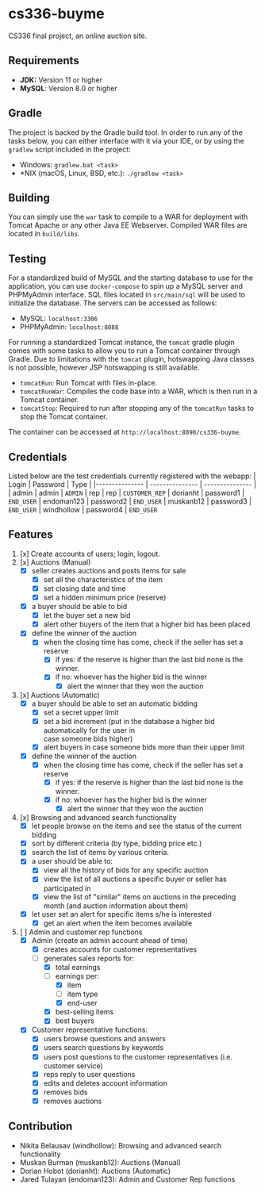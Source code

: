 # cs336-buyme

CS336 final project, an online auction site.

## Requirements

- **JDK:** Version 11 or higher
- **MySQL**: Version 8.0 or higher

## Gradle

The project is backed by the Gradle build tool. 
In order to run any of the tasks below, you can either interface with it via your IDE,
or by using the `gradlew` script included in the project:

- Windows: `gradlew.bat <task>`
- *NIX (macOS, Linux, BSD, etc.): `./gradlew <task>`

## Building

You can simply use the `war` task to compile to a WAR for deployment with Tomcat Apache or any other Java EE Webserver. 
Compiled WAR files are located in `build/libs`.

## Testing

For a standardized build of MySQL and the starting database to use for the application, you can use `docker-compose` to spin up a MySQL server and PHPMyAdmin interface. SQL files located in `src/main/sql` will be used to initialize the database. The servers can be accessed as follows:

- MySQL: `localhost:3306`
- PHPMyAdmin: `localhost:8088`

For running a standardized Tomcat instance, the `tomcat` gradle plugin comes with some tasks to allow you to run a Tomcat container through Gradle.
Due to limitations with the `tomcat` plugin, hotswapping Java classes is not possible, however JSP hotswapping is still available.

- `tomcatRun`: Run Tomcat with files in-place.
- `tomcatRunWar`: Compiles the code base into a WAR, which is then run in a Tomcat container.
- `tomcatStop`: Required to run after stopping any of the `tomcatRun` tasks to stop the Tomcat container.

The container can be accessed at `http://localhost:8090/cs336-buyme`.

## Credentials
Listed below are the test credentials currently registered with the webapp:
| Login   | Password    | Type |
|--------------- | --------------- | --------------- |
| admin   | admin   | `ADMIN`
| rep   | rep  | `CUSTOMER_REP`
| dorianht   | password1   | `END_USER`
| endoman123   | password2   | `END_USER`
| muskanb12   | password3   | `END_USER`
| windhollow   | password4   | `END_USER`

## Features
1. [x] Create accounts of users; login, logout.
2. [x] Auctions (Manual)
    * [x] seller creates auctions and posts items for sale
        - [x] set all the characteristics of the item
        - [x] set closing date and time
        - [x] set a hidden minimum price (reserve)
    * [x] a buyer should be able to bid
        - [x] let the buyer set a new bid
        - [x] alert other buyers of the item that a higher bid has been placed 
    * [x] define the winner of the auction
        - [x] when the closing time has come, check if the seller has set a reserve
            * [x] if yes: if the reserve is higher than the last bid none is the winner.
            * [x] if no: whoever has the higher bid is the winner
                - [x] alert the winner that they won the auction
3. [x] Auctions (Automatic)
    * [x] a buyer should be able to set an automatic bidding
        - [x] set a secret upper limit
        - [x] set a bid increment (put in the database a higher bid automatically for the user in       
       case someone bids higher)
        - [x] alert buyers in case someone bids more than their upper limit 
    * [x] define the winner of the auction
        - [x] when the closing time has come, check if the seller has set a reserve
            * [x] if yes: if the reserve is higher than the last bid none is the winner.
            * [x] if no: whoever has the higher bid is the winner
                - [x] alert the winner that they won the auction
4. [x] Browsing and advanced search functionality
    * [x] let people browse on the items and see the status of the current bidding
    * [x] sort by different criteria (by type, bidding price etc.)
    * [x] search the list of items by various criteria.
    * [x] a user should be able to:
        - [x] view all the history of bids for any specific auction
        - [x] view the list of all auctions a specific buyer or seller has participated in
        - [x] view the list of "similar" items on auctions in the preceding month (and auction information about them)
    * [x] let user set an alert for specific items s/he is interested 
        - [x] get an alert when the item becomes available
5. [ ] Admin and customer rep functions
    * [x] Admin (create an admin account ahead of time)
        - [x] creates accounts for customer representatives
        - [ ] generates sales reports for:
            * [x] total earnings
            * [ ] earnings per: 
                - [x] item
                - [ ] item type
                - [x] end-user
            * [x] best-selling items
            * [x] best buyers
    * [x] Customer representative functions:
        - [x] users browse questions and answers
        - [x] users search questions by keywords
        - [x] users post questions to the customer representatives (i.e. customer service)
        - [x] reps reply to user questions
        - [x] edits and deletes account information
        - [x] removes bids 
        - [x] removes auctions 

## Contribution
- Nikita Belausav (windhollow): Browsing and advanced search functionality
- Muskan Burman (muskanb12): Auctions (Manual)
- Dorian Hobot (dorianht): Auctions (Automatic)
- Jared Tulayan (endoman123): Admin and Customer Rep functions
